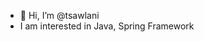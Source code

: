 - 👋 Hi, I’m @tsawlani
-  I am interested in Java, Spring Framework
<!---
tsawlani/tsawlani is a ✨ special ✨ repository because its `README.md` (this file) appears on your GitHub profile.
You can click the Preview link to take a look at your changes.
--->
